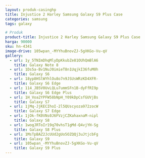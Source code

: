 ```yaml
---
layout: produk-casinghp
title: Injustice 2 Harley Samsung Galaxy S9 Plus Case
categories: samsung
tags: galaxy

# Produk
product-title: Injustice 2 Harley Samsung Galaxy S9 Plus Case
harga: 90000
sku: hn-4341
image-drive: 105wpan_-MYYhuBnovZJ-5gXKGo-Vu-qV
gallery:
  - url: 1y_5TNImDhqMlyDpKkubZe81OUhQmBlA6
    title: Galaxy Note 8
  - url: 1Ds5a-Bv1NuJ0imieT8n1UqjkI36fuM0h
    title: Galaxy S6
  - url: 18yp8HSlWYhlOu8o7n9JSUsWRzKD4XFR-
    title: Galaxy S6 Edge
  - url: 114_JB5V0UvLQLu7ummSFn1B-dyFfRI9p
    title: Galaxy S6 Edge Plus
  - url: 1H_Voa2YPFW58bNpH_Y09kDpCsfGUVjBs
    title: Galaxy S7
  - url: 1jMq-JjKECIhoI-2l5QUscyoza972zocW
    title: Galaxy S7 Edge
  - url: 1jOk-fK0VNs0J6FVzjCZKahaxnaM-nipl
    title: Galaxy S8
  - url: 1wogJRToIr19q70vhsT1gMd-Q4vjYH-Sg
    title: Galaxy S8 Plus
  - url: 1MsTpBAZ2JcUUd2gUo5OZQQj3uJtjcbFg
    title: Galaxy S9
  - url: 105wpan_-MYYhuBnovZJ-5gXKGo-Vu-qV
    title: Galaxy S9 Plus
---
```


